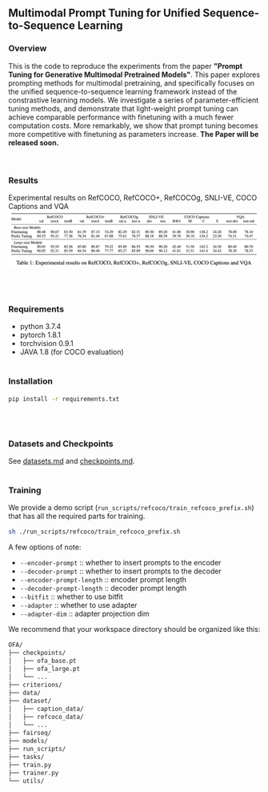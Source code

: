 <!---
Copyright 2022 The OFA-Sys Team. 
All rights reserved.
This source code is licensed under the Apache 2.0 license found in the LICENSE file in the root directory.
-->

## Multimodal Prompt Tuning for Unified Sequence-to-Sequence Learning

### Overview

This is the code to reproduce the experiments from the paper **"Prompt Tuning for Generative Multimodal Pretrained Models"**. This paper explores prompting methods for multimodal pretraining, and specifically focuses on the unified sequence-to-sequence learning framework instead of the constrastive learning models. We investigate a series of parameter-efficient tuning methods, and demonstrate that light-weight prompt tuning can achieve comparable performance with finetuning with a much fewer computation costs. More remarkably, we show that prompt tuning becomes more competitive with finetuning as parameters increase. **The Paper will be released soon.**    
<br></br>



### Results
Experimental results on RefCOCO, RefCOCO+, RefCOCOg, SNLI-VE, COCO Captions and VQA
![result](examples/result.png)

<br></br>

### Requirements
* python 3.7.4
* pytorch 1.8.1
* torchvision 0.9.1
* JAVA 1.8 (for COCO evaluation)
<br></br>

### Installation
```bash
pip install -r requirements.txt
```
<br></br>

### Datasets and Checkpoints
See [datasets.md](datasets.md) and [checkpoints.md](checkpoints.md).
<br></br>


### Training
We provide a demo script (`run_scripts/refcoco/train_refcoco_prefix.sh`) that has all the required parts for training.

```sh
sh ./run_scripts/refcoco/train_refcoco_prefix.sh
```
A few options of note:
*   `--encoder-prompt` :: whether to insert prompts to the encoder
*   `--decoder-prompt` :: whether to insert prompts to the decoder
*   `--encoder-prompt-length` :: encoder prompt length
*   `--decoder-prompt-length` :: decoder prompt length
*   `--bitfit` :: whether to use bitfit
*   `--adapter` :: whether to use adapter
*   `--adapter-dim` :: adapter projection dim

We recommend that your workspace directory should be organized like this: 
```
OFA/
├── checkpoints/
│   ├── ofa_base.pt
│   ├── ofa_large.pt
│   └── ...
├── criterions/
├── data/
├── dataset/
│   ├── caption_data/
│   ├── refcoco_data/
│   └── ...
├── fairseq/
├── models/
├── run_scripts/
├── tasks/
├── train.py
├── trainer.py
└── utils/
```

<br></br>
